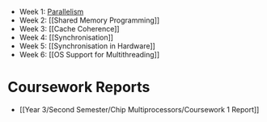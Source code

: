 - Week 1: [Parallelism](Parallelism.md)
- Week 2: [[Shared Memory Programming]]
- Week 3: [[Cache Coherence]]
- Week 4: [[Synchronisation]]
- Week 5: [[Synchronisation in Hardware]]
- Week 6: [[OS Support for Multithreading]]

# Coursework Reports
- [[Year 3/Second Semester/Chip Multiprocessors/Coursework 1 Report]]
